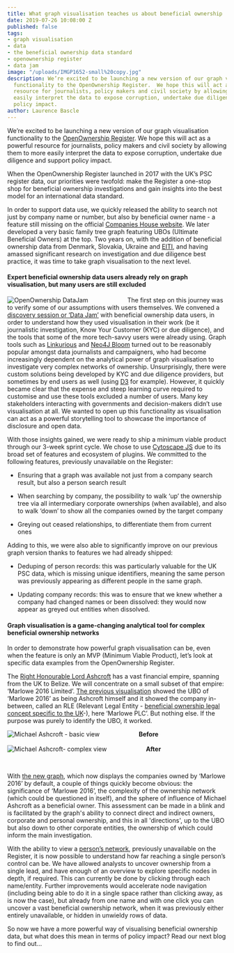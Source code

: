 ```yaml
---
title: What graph visualisation teaches us about beneficial ownership
date: 2019-07-26 10:08:00 Z
published: false
tags:
- graph visualisation
- data
- the beneficial ownership data standard
- openownership register
- data jam
image: "/uploads/IMGP1652-small%20copy.jpg"
description: We’re excited to be launching a new version of our graph visualisation
  functionality to the OpenOwnership Register.  We hope this will act as a powerful
  resource for journalists, policy makers and civil society by allowing them to more
  easily interpret the data to expose corruption, undertake due diligence and support
  policy impact.
author: Laurence Bascle
---
```


We’re excited to be launching a new version of our graph visualisation functionality to the [OpenOwnership Register](https://register.openownership.org/).  We hope this will act as a powerful resource for journalists, policy makers and civil society by allowing them to more easily interpret the data to expose corruption, undertake due diligence and support policy impact.

When the OpenOwnership Register launched in 2017 with the UK’s PSC register data, our priorities were twofold: make the Register a one-stop shop for beneficial ownership investigations and gain insights into the best model for an international data standard.

In order to support data use, we quickly released the ability to search not just by company name or number, but also by beneficial owner name - a feature still missing on the official [Companies House website](https://beta.companieshouse.gov.uk/search/). We later developed a very basic family tree graph featuring UBOs (Ultimate Beneficial Owners) at the top. Two years on, with the addition of beneficial ownership data from Denmark, Slovakia, Ukraine and [EITI](https://eiti.org/beneficial-ownership), and having amassed significant research on investigation and due diligence best practice, it was time to take graph visualisation to the next level.

#### Expert beneficial ownership data users already rely on graph visualisation, but many users are still excluded


<img src="/uploads/image3.jpg"
     alt="OpenOwnership DataJam"
     style="float: left; margin-right: 90px" />


The first step on this journey was to verify some of our assumptions with users themselves. We convened a [discovery session or ‘Data Jam’](https://twitter.com/sheislaurence/status/1123940093679538177) with beneficial ownership data users, in order to understand how they used visualisation in their work (be it journalistic investigation, Know Your Customer (KYC) or due diligence), and the tools that some of the more tech-savvy users were already using. Graph tools such as [Linkurious](https://linkurio.us/) and [Neo4J Bloom](https://neo4j.com/bloom/) turned out to be reasonably popular amongst data journalists and campaigners, who had become increasingly dependent on the analytical power of graph visualisation to investigate very complex networks of ownership. Unsurprisingly, there were custom solutions being developed by KYC and due diligence providers, but sometimes by end users as well (using [D3](https://www.d3-graph-gallery.com/network) for example). However, it quickly became clear that the expense and steep learning curve required to customise and use these tools excluded a number of users. Many key stakeholders interacting with governments and decision-makers didn’t use visualisation at all. We wanted to open up this functionality as visualisation can act as a powerful storytelling tool to showcase the importance of disclosure and open data.

With those insights gained, we were ready to ship a minimum viable product through our 3-week sprint cycle. We chose to use [Cytoscape JS](http://js.cytoscape.org/) due to its broad set of features and ecosystem of plugins. We committed to the following features, previously unavailable on the Register:

* Ensuring that a graph was available not just from a company search result, but also a person search result

* When searching by company, the possibility to walk ‘up’ the ownership tree via all intermediary corporate ownerships (when available), and also to walk ‘down’ to show all the companies owned by the target company

* Greying out ceased relationships, to differentiate them from current ones

Adding to this, we were also able to significantly improve on our previous graph version thanks to features we had already shipped:

* Deduping of person records: this was particularly valuable for the UK PSC data, which is missing unique identifiers, meaning the same person was previously appearing as different people in the same graph.

* Updating company records: this was to ensure that we knew whether a company had changed names or been dissolved: they would now appear as greyed out entities when dissolved.

#### Graph visualisation is a game-changing analytical tool for complex beneficial ownership networks

In order to demonstrate how powerful graph visualisation can be, even when the feature is only an MVP (Minimum Viable Product), let’s look at specific data examples from the OpenOwnership Register. 

The [Right Honourable Lord Ashcroft](https://en.wikipedia.org/wiki/Michael_Ashcroft) has a vast financial empire, spanning from the UK to Belize. We will concentrate on a small subset of that empire: ‘Marlowe 2016 Limited’. [The previous visualisation](https://register.openownership.org/entities/59b91b0767e4ebf340d816e1/tree) showed the UBO of ‘Marlowe 2016’ as being Ashcroft himself and it showed the company in-between, called an RLE (Relevant Legal Entity - [beneficial ownership legal concept specific to the UK](https://register.openownership.org/data_sources/uk-psc-register)-), here ‘Marlowe PLC’. But nothing else. If the purpose was purely to identify the UBO, it worked.

**Before**
<img src="/uploads/image2.png"
     alt="Michael Ashcroft - basic view"
     style="float: left; margin-right: 90px" />
<br><br>
**After**<img src="/uploads/image1.png"
     alt="Michael Ashcroft- complex view"
     style="float: left; margin-right: 90px" />

<br>

With [the new graph](https://register.openownership.org/entities/59b91b0767e4ebf340d816e1/graph), which now displays the companies owned by ‘Marlowe 2016’ by default, a couple of things quickly become obvious: the significance of ‘Marlowe 2016’, the complexity of the ownership network (which could be questioned in itself), and the sphere of influence of Michael Ashcroft as a beneficial owner. This assessment can be made in a blink and is facilitated by the graph's ability to connect direct and indirect owners, corporate and personal ownership, and this in all 'directions', up to the UBO but also down to other corporate entities, the ownership of which could inform the main investigation.

With the ability to view a [person’s network](https://register.openownership.org/entities/59b94f1a67e4ebf340bca93d/graph), previously unavailable on the Register, it is now possible to understand how far reaching a single person’s control can be. We have allowed analysts to uncover ownership from a single lead, and have enough of an overview to explore specific nodes in depth, if required. This can currently be done by clicking through each name/entity. Further improvements would accelerate node navigation (including being able to do it in a single space rather than clicking away, as is now the case), but already from one name and with one click you can uncover a vast beneficial ownership network, when it was previously either entirely unavailable, or hidden in unwieldy rows of data.

So now we have a more powerful way of visualising beneficial ownership data, but what does this mean in terms of policy impact? Read our next blog to find out...